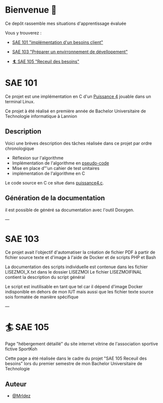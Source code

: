 # Bienvenue 👋

Ce depôt rassemble mes situations d'apprentissage évaluée  

Vous y trouverez :

* [SAE 101 "implémentation d'un besoins client"](#sae-101)

* [SAE 103 "Préparer un envirronnement de dévellopement"](#sae-103)

* [ :surfer: SAE 105 "Receuil des besoins"](#sae-105)

# SAE 101

Ce projet est une implémentation en C d'un [Puissance 4](https://fr.wikipedia.org/wiki/Puissance_4) jouable dans un terminal Linux.

Ce projet à été réalisé en première année de Bachelor Universitaire de Technologie informatique à Lannion

## Description

Voici une brèves description des tâches réalisée dans ce projet par ordre chronologique
* Réflexion sur l'algorithme
* Implémentation de l'algorithme en [pseudo-code](pseudocode.md)  
* Mise en place d"'un cahier de test unitaires
* implémentation de l'algorithme en C

Le code source en C ce situe dans [puissance4.c](puissance4.c). 


## Génération de la documentation
il est possible de généré sa documentation avec l'outil Doxygen.

— 

# SAE 103

Ce projet avait l'objectif d'automatiser la création de fichier PDF à partir de fichier source texte et d'image à l'aide de Docker et de scripts PHP et Bash

La documentation des scripts individuelle est contenue dans les fichier LISEZMOI_X.txt dans le dossier LISEZMOI
Le fichier LISEZMOIFINAL contient la description du script général

Le script est inutilisable en tant que tel car il dépend d'image Docker indisponible en dehors de mon IUT mais aussi que les fichier texte source sois formatée de manière spécifique

— 

# :surfer: SAE 105

Page "hébergement détaillé" du site internet vitrine de l'association sportive fictive SportKoh

Cette page a été réalisée dans le cadre du projet "SAE 105 Receuil des besoins" lors du premier semestre de mon Bachelor Universitaire de Technologie


## Auteur

- [@MrIdez](https://www.github.com/MrIdez)